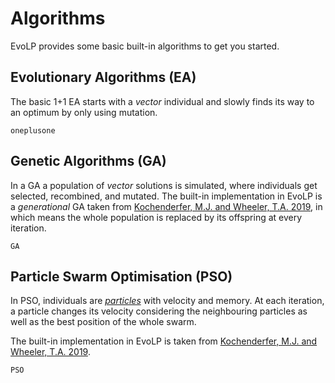 # Algorithms

EvoLP provides some basic built-in algorithms to get you started.

## Evolutionary Algorithms (EA)

The basic 1+1 EA starts with a _vector_ individual and slowly finds its way to an optimum by only using mutation.

```@docs
oneplusone
```

## Genetic Algorithms (GA)

In a GA a population of _vector_ solutions is simulated, where individuals get selected, recombined, and mutated.
The built-in implementation in EvoLP is a _generational_ GA taken from [Kochenderfer, M.J. and Wheeler, T.A. 2019](https://algorithmsbook.com/optimization/), in which means the whole population is replaced by its offspring at every iteration.

```@docs
GA
```

## Particle Swarm Optimisation (PSO)

In PSO, individuals are [_particles_](generators.md#Particle-based-populations) with velocity and memory.
At each iteration, a particle changes its velocity considering the neighbouring particles as well as the best position of the whole swarm.

The built-in implementation in EvoLP is taken from [Kochenderfer, M.J. and Wheeler, T.A. 2019](https://algorithmsbook.com/optimization/).

```@docs
PSO
```
